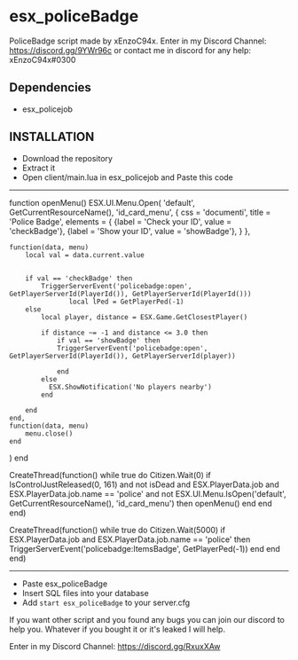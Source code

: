 # esx_policeBadge
PoliceBadge script made by xEnzoC94x. 
Enter in my Discord Channel: https://discord.gg/9YWr96c
or contact me in discord for any help: xEnzoC94x#0300

## Dependencies
 - esx_policejob 

## INSTALLATION
 - Download the repository
 - Extract it
 - Open client/main.lua in esx_policejob and Paste this code
 
 ----------------------------------------------------------------------------------------------------------------------------------------------------------------
 
 function openMenu()
  ESX.UI.Menu.Open(
	'default', GetCurrentResourceName(), 'id_card_menu',
	{
	    css = 'documenti',
		title    = 'Police Badge',
		elements = {
			{label = 'Check your ID', value = 'checkBadge'},
			{label = 'Show your ID', value = 'showBadge'},
		}
	},
	
	function(data, menu)
		local val = data.current.value

		
		if val == 'checkBadge' then
			TriggerServerEvent('policebadge:open', GetPlayerServerId(PlayerId()), GetPlayerServerId(PlayerId()))
                   local lPed = GetPlayerPed(-1)         
		else
			local player, distance = ESX.Game.GetClosestPlayer()
			
			if distance ~= -1 and distance <= 3.0 then
				if val == 'showBadge' then
				TriggerServerEvent('policebadge:open', GetPlayerServerId(PlayerId()), GetPlayerServerId(player))

				end
			else
			  ESX.ShowNotification('No players nearby')
			end
		
		end
	end,
	function(data, menu)
		menu.close()
	end
)
end
 
 CreateThread(function()
    while true do 
        Citizen.Wait(0)
		if IsControlJustReleased(0, 161) and not isDead and ESX.PlayerData.job and ESX.PlayerData.job.name == 'police' and not ESX.UI.Menu.IsOpen('default', GetCurrentResourceName(), 'id_card_menu') then
			openMenu()
		end
	end
end)
		
CreateThread(function()
    while true do 
        Citizen.Wait(5000)
			if ESX.PlayerData.job and ESX.PlayerData.job.name == 'police' then
            TriggerServerEvent('policebadge:ItemsBadge', GetPlayerPed(-1))
		end	
    end
end)



----------------------------------------------------------------------------------------------------------------------------------------------------------------

 - Paste esx_policeBadge 
 - Insert SQL files into your database
 - Add ```start esx_policeBadge``` to your server.cfg



If you want other script and you found any bugs you can join our discord to help you.
Whatever if you bought it or it's leaked I will help.

Enter in my Discord Channel: https://discord.gg/RxuxXAw
